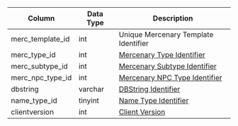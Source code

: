 | Column           | Data Type | Description                                                                                          |
| ---------------- | --------- | ---------------------------------------------------------------------------------------------------- |
| merc_template_id | int       | Unique Mercenary Template Identifier                                                                 |
| merc_type_id     | int       | [Mercenary Type Identifier](merc_types.md)                                                           |
| merc_subtype_id  | int       | [Mercenary Subtype Identifier](merc_subtypes.md)                                                     |
| merc_npc_type_id | int       | [Mercenary NPC Type Identifier](merc_npc_types.md)                                                   |
| dbstring         | varchar   | [DBString Identifier](db_str.md)                                                                     |
| name_type_id     | tinyint   | [Name Type Identifier](merc_name_types.md)                                                           |
| clientversion    | int       | [Client Version](https://eqemu.gitbook.io/server/categories/reference-lists/client-version-bitmasks) |